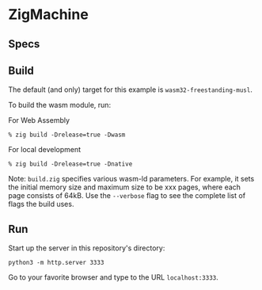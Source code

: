 # ZigMachine

## Specs


## Build

The default (and only) target for this example is `wasm32-freestanding-musl`.

To build the wasm module, run:

For Web Assembly

```shell
% zig build -Drelease=true -Dwasm
```

For local development

```shell
% zig build -Drelease=true -Dnative 
```

Note: `build.zig` specifies various wasm-ld parameters. For example, it sets the initial memory size
and maximum size to be xxx pages, where each page consists of 64kB. Use the `--verbose` flag to see the complete list of flags the build uses.

## Run

Start up the server in this repository's directory:

```shell
python3 -m http.server 3333
```

Go to your favorite browser and type to the URL `localhost:3333`.

